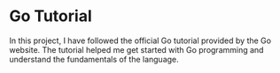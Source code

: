 # Go Tutorial

In this project, I have followed the official Go tutorial provided by the Go website. The tutorial helped me get started with Go programming and understand the fundamentals of the language.
